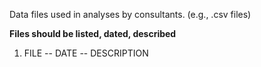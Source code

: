 Data files used in analyses by consultants. (e.g., .csv files)

**Files should be listed, dated, described**
1. FILE -- DATE -- DESCRIPTION
